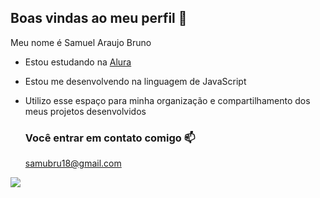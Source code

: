 ## Boas vindas ao meu perfil 🌟

Meu nome é Samuel Araujo Bruno

- Estou estudando na [Alura](https://cursos.alura.com.br/dashboard)
- Estou me desenvolvendo na linguagem de JavaScript
- Utilizo esse espaço para minha organização e compartilhamento dos meus projetos desenvolvidos

  ### Você entrar em contato comigo 📫

   samubru18@gmail.com

![](https://media.tenor.com/2Biflyw1YuEAAAAM/brazil.gif)
  

